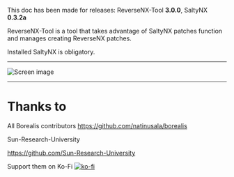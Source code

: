 This doc has been made for releases: ReverseNX-Tool **3.0.0**, SaltyNX **0.3.2a**

ReverseNX-Tool is a tool that takes advantage of SaltyNX patches function and manages creating ReverseNX patches.

Installed SaltyNX is obligatory.

-------------

![Screen image](https://github.com/masagrator/ReverseNX-Tool/blob/master/docs/Screen.jpg?raw=true)

-------------

# Thanks to

All Borealis contributors
https://github.com/natinusala/borealis

Sun-Research-University

https://github.com/Sun-Research-University

Support them on Ko-Fi
[![ko-fi](https://www.ko-fi.com/img/githubbutton_sm.svg)](https://ko-fi.com/X8X0LUTH)<br>
